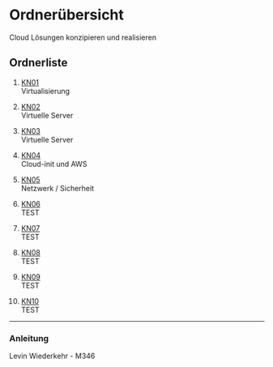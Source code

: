 # Ordnerübersicht

Cloud Lösungen konzipieren und realisieren

## Ordnerliste

1. [KN01](./KN01)  
   Virtualisierung

2. [KN02](./KN02)  
   Virtuelle Server

3. [KN03](./KN03)  
   Virtuelle Server

4. [KN04](./KN04)  
   Cloud-init und AWS

5. [KN05](./KN05)  
   Netzwerk / Sicherheit

6. [KN06](./KN06)  
   TEST

7. [KN07](./KN07)  
   TEST

8. [KN08](./KN08)  
   TEST

9. [KN09](./KN09)  
   TEST

10. [KN10](./KN10)  
    TEST

---

### Anleitung

Levin Wiederkehr - M346

